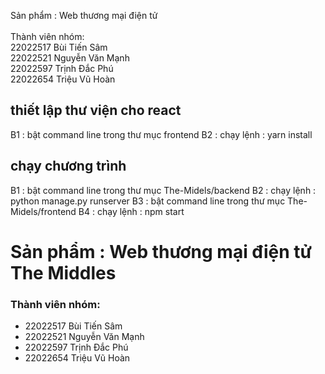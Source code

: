 Sản phẩm : Web thương mại điện tử\
\
Thành viên nhóm:\
22022517 Bùi Tiến Sâm\
22022521 Nguyễn Văn Mạnh\
22022597 Trịnh Đắc Phú\
22022654 Triệu Vũ Hoàn

## thiết lập thư viện cho react
B1 : bật command line trong thư mục frontend
B2 : chạy lệnh : yarn install

## chạy chương trình

B1 : bật command line trong thư mục The-Midels/backend
B2 : chạy lệnh : python manage.py runserver
B3 : bật command line trong thư mục The-Midels/frontend
B4 : chạy lệnh : npm start 
# Sản phẩm : Web thương mại điện tử The Middles

### Thành viên nhóm:
- 22022517 Bùi Tiến Sâm
- 22022521 Nguyễn Văn Mạnh
- 22022597 Trịnh Đắc Phú
- 22022654 Triệu Vũ Hoàn
